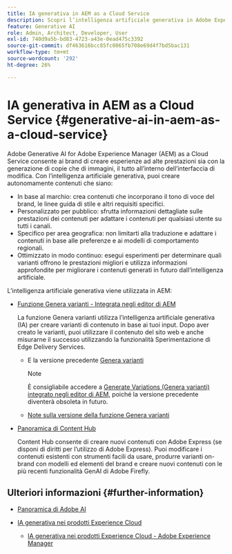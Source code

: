 ```yaml
---
title: IA generativa in AEM as a Cloud Service
description: Scopri l’intelligenza artificiale generativa in Adobe Experience Manager as a Cloud Service
feature: Generative AI
role: Admin, Architect, Developer, User
exl-id: 740d9a5b-bd83-4723-a43e-0ead475c3392
source-git-commit: df463616bcc85fc0065fb708e69d4f7bd5bac131
workflow-type: tm+mt
source-wordcount: '292'
ht-degree: 26%

---
```


# IA generativa in AEM as a Cloud Service {#generative-ai-in-aem-as-a-cloud-service}

Adobe Generative AI for Adobe Experience Manager (AEM) as a Cloud Service consente ai brand di creare esperienze ad alte prestazioni sia con la generazione di copie che di immagini, il tutto all’interno dell’interfaccia di modifica. Con l’intelligenza artificiale generativa, puoi creare autonomamente contenuti che siano:

* In base al marchio: crea contenuti che incorporano il tono di voce del brand, le linee guida di stile e altri requisiti specifici.
* Personalizzato per pubblico: sfrutta informazioni dettagliate sulle prestazioni dei contenuti per adattare i contenuti per qualsiasi utente su tutti i canali.
* Specifico per area geografica: non limitarti alla traduzione e adattare i contenuti in base alle preferenze e ai modelli di comportamento regionali.
* Ottimizzato in modo continuo: esegui esperimenti per determinare quali varianti offrono le prestazioni migliori e utilizza informazioni approfondite per migliorare i contenuti generati in futuro dall’intelligenza artificiale.

L’intelligenza artificiale generativa viene utilizzata in AEM:

* [Funzione Genera varianti - Integrata negli editor di AEM](/help/generative-ai/generate-variations-integrated-editor.md)

  La funzione Genera varianti utilizza l’intelligenza artificiale generativa (IA) per creare varianti di contenuto in base ai tuoi input. Dopo aver creato le varianti, puoi utilizzare il contenuto del sito web e anche misurarne il successo utilizzando la funzionalità Sperimentazione di Edge Delivery Services.

   * E la versione precedente [Genera varianti](/help/generative-ai/generate-variations.md)

     >[!NOTE]
     >
     >È consigliabile accedere a [Generate Variations (Genera varianti) integrato negli editor di AEM](/help/generative-ai/generate-variations-integrated-editor.md), poiché la versione precedente diventerà obsoleta in futuro.

   * [Note sulla versione della funzione Genera varianti](/help/generative-ai/release-notes-generate-variations.md)

* [Panoramica di Content Hub](/help/assets/product-overview.md)

  Content Hub consente di creare nuovi contenuti con Adobe Express (se disponi di diritti per l’utilizzo di Adobe Express). Puoi modificare i contenuti esistenti con strumenti facili da usare, produrre varianti on-brand con modelli ed elementi del brand e creare nuovi contenuti con le più recenti funzionalità GenAI di Adobe Firefly.

<!-- 
  * [AI Assistant in Adobe Experience Manager](/help/implementing/cloud-manager/aem-ai-assistant.md)
-->

## Ulteriori informazioni {#further-information}

* [Panoramica di Adobe AI](https://www.adobe.com/ai/overview.html)

* [IA generativa nei prodotti Experience Cloud](https://experienceleague.adobe.com/it/docs/core-services/interface/features/generative-ai)

   * [IA generativa nei prodotti Experience Cloud - Adobe Experience Manager](https://experienceleague.adobe.com/it/docs/core-services/interface/features/generative-ai#aem)

